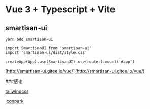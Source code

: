 # Vue 3 + Typescript + Vite

## smartisan-ui


```
yarn add smartisan-ui

import SmartisanUI from 'smartisan-ui'
import 'smartisan-ui/dist/style.css'

createApp(App).use(SmartisanUI).use(router).mount('#app')

```

[http://smartisan-ui.gitee.io/vue/](http://smartisan-ui.gitee.io/vue/)

###感谢 

[tailwindcss](https://www.tailwindcss.cn/)

[iconpark](https://iconpark.oceanengine.com/home)
